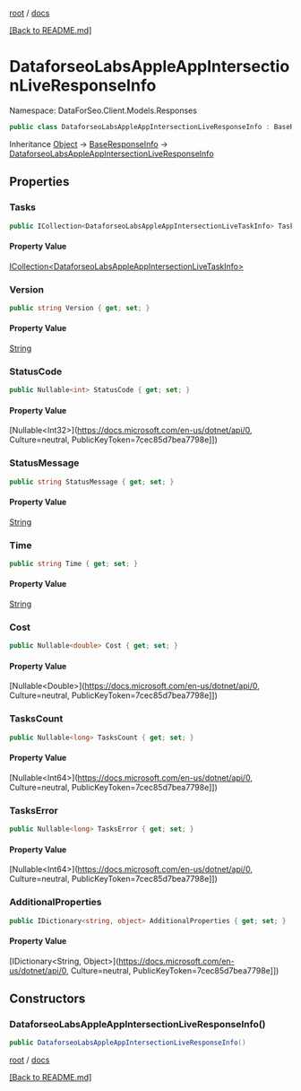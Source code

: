 [root](./../ "root") / [docs](./ "docs")

[[Back to README.md]](./../README.md "[Back to README.md]")

# DataforseoLabsAppleAppIntersectionLiveResponseInfo

Namespace: DataForSeo.Client.Models.Responses

```csharp
public class DataforseoLabsAppleAppIntersectionLiveResponseInfo : BaseResponseInfo
```

Inheritance [Object](https://docs.microsoft.com/en-us/dotnet/api/Object) → [BaseResponseInfo](./BaseResponseInfo.md) → [DataforseoLabsAppleAppIntersectionLiveResponseInfo](./DataforseoLabsAppleAppIntersectionLiveResponseInfo.md)

## Properties

### **Tasks**

```csharp
public ICollection<DataforseoLabsAppleAppIntersectionLiveTaskInfo> Tasks { get; set; }
```

#### Property Value

[ICollection&lt;DataforseoLabsAppleAppIntersectionLiveTaskInfo&gt;](./DataforseoLabsAppleAppIntersectionLiveTaskInfo.md)<br>

### **Version**

```csharp
public string Version { get; set; }
```

#### Property Value

[String](https://docs.microsoft.com/en-us/dotnet/api/String)<br>

### **StatusCode**

```csharp
public Nullable<int> StatusCode { get; set; }
```

#### Property Value

[Nullable&lt;Int32&gt;](https://docs.microsoft.com/en-us/dotnet/api/0, Culture=neutral, PublicKeyToken=7cec85d7bea7798e]])<br>

### **StatusMessage**

```csharp
public string StatusMessage { get; set; }
```

#### Property Value

[String](https://docs.microsoft.com/en-us/dotnet/api/String)<br>

### **Time**

```csharp
public string Time { get; set; }
```

#### Property Value

[String](https://docs.microsoft.com/en-us/dotnet/api/String)<br>

### **Cost**

```csharp
public Nullable<double> Cost { get; set; }
```

#### Property Value

[Nullable&lt;Double&gt;](https://docs.microsoft.com/en-us/dotnet/api/0, Culture=neutral, PublicKeyToken=7cec85d7bea7798e]])<br>

### **TasksCount**

```csharp
public Nullable<long> TasksCount { get; set; }
```

#### Property Value

[Nullable&lt;Int64&gt;](https://docs.microsoft.com/en-us/dotnet/api/0, Culture=neutral, PublicKeyToken=7cec85d7bea7798e]])<br>

### **TasksError**

```csharp
public Nullable<long> TasksError { get; set; }
```

#### Property Value

[Nullable&lt;Int64&gt;](https://docs.microsoft.com/en-us/dotnet/api/0, Culture=neutral, PublicKeyToken=7cec85d7bea7798e]])<br>

### **AdditionalProperties**

```csharp
public IDictionary<string, object> AdditionalProperties { get; set; }
```

#### Property Value

[IDictionary&lt;String, Object&gt;](https://docs.microsoft.com/en-us/dotnet/api/0, Culture=neutral, PublicKeyToken=7cec85d7bea7798e]])<br>

## Constructors

### **DataforseoLabsAppleAppIntersectionLiveResponseInfo()**

```csharp
public DataforseoLabsAppleAppIntersectionLiveResponseInfo()
```

[root](./../ "root") / [docs](./ "docs")

[[Back to README.md]](./../README.md "[Back to README.md]")